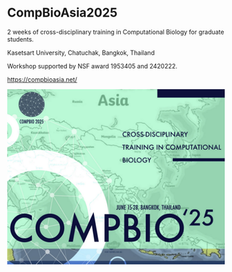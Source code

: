 # CompBioAsia2025
2 weeks of cross-disciplinary training in Computational Biology for graduate students. 

Kasetsart University, Chatuchak, Bangkok, Thailand

Workshop supported by NSF award 1953405 and 2420222.

https://compbioasia.net/

![compbio](compbio.png)
